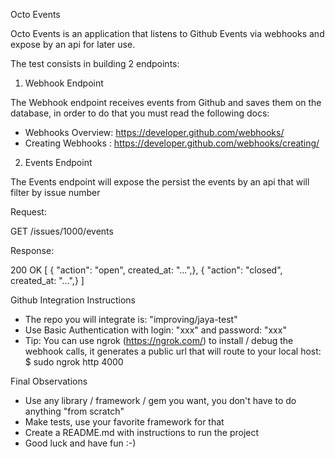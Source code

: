 Octo Events

Octo Events is an application that listens to Github Events via webhooks and expose by an api for later use.

 The test consists in building 2 endpoints:

1) Webhook Endpoint

The Webhook endpoint receives events from Github and saves them on the database, in order to do that you must read the following docs:
-	Webhooks Overview: https://developer.github.com/webhooks/ 
-	Creating Webhooks : https://developer.github.com/webhooks/creating/


2) Events Endpoint

The Events endpoint will expose the persist the events by an api that will filter by issue number

Request:

GET /issues/1000/events

Response:

200 OK
[ 
  { "action": "open", created_at: "...",}, 
  { "action": "closed", created_at: "...",} 
]

Github Integration Instructions

-	The repo you will integrate is: "improving/jaya-test"
-	Use Basic Authentication with login: "xxx" and password: "xxx"
-	Tip: You can use ngrok (https://ngrok.com/)  to install / debug the webhook calls, it generates a public url that will route to your local host:
$ sudo ngrok http 4000 
 
Final Observations

-	Use any library / framework / gem  you want, you don't have to do anything "from scratch"
-	Make tests, use your favorite framework for that
-	Create a README.md with instructions to run the project
-	Good luck and have fun :-)
